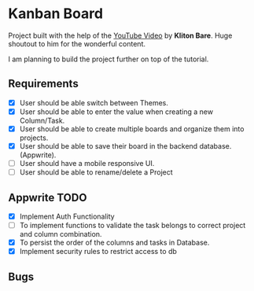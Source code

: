 # Kanban Board

Project built with the help of the [YouTube Video](https://www.youtube.com/watch?v=RG-3R6Pu_Ik) by **Kliton Bare**. Huge shoutout to him for the wonderful content.

I am planning to build the project further on top of the tutorial.

## Requirements

- [x] User should be able switch between Themes.
- [x] User should be able to enter the value when creating a new Column/Task.
- [x] User should be able to create multiple boards and organize them into projects.
- [x] User should be able to save their board in the backend database. (Appwrite).
- [ ] User should have a mobile responsive UI.
- [ ] User should be able to rename/delete a Project

## Appwrite TODO

- [x] Implement Auth Functionality
- [ ] To implement functions to validate the task belongs to correct project and column combination.
- [x] To persist the order of the columns and tasks in Database.
- [x] Implement security rules to restrict access to db

## Bugs
